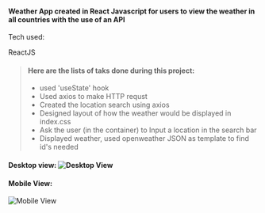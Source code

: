 #### Weather App created in React Javascript for users to view the weather in all countries with the use of an API

Tech used:

ReactJS
	
> ####	Here are the lists of taks done during this project:
> - used 'useState' hook
> - Used axios to make HTTP requst  
> - Created the location search using axios
> - Designed layout of how the weather would be displayed in index.css
> - Ask the user (in the container) to Input a location in the search bar
> - Displayed weather, used openweather JSON as template to find id's needed


#### Desktop view: ![Desktop View](../assets/viewdesktop.png)

#### Mobile View:
![Mobile View](../assets/viewmobile.png)


